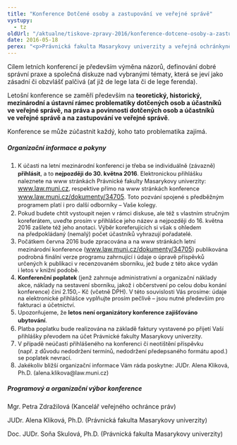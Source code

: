 ```yaml
---
title: "Konference Dotčené osoby a zastupování ve veřejné správě"
vystupy:
  - tz
oldUrl: "/aktualne/tiskove-zpravy-2016/konference-dotcene-osoby-a-zastupovani-ve-verejne-sprave"
date: 2016-05-18
perex: "<p>Právnická fakulta Masarykovy univerzity a veřejná ochránkyně práv společně pořádají 9. - 10. června v Telči 8. letní mezinárodní konferenci Dotčené osoby a zastupování ve veřejné správě. Zájemci o účast se mohou hlásit do 30. května.</p>"
---
```


<!-- imported from the old website -->

<p>Cílem letních konferencí je především výměna názorů, definování dobré správní praxe a společná diskuze nad vybranými tématy, která se jeví jako zásadní či obzvlášť palčivá (ať již de lege lata či de lege ferenda).</p> <p>Letošní konference se zaměří především na <b>teoretický, historický, mezinárodní a ústavní rámec problematiky dotčených osob a účastníků ve veřejné správě, na práva a povinnosti dotčených osob a účastníků ve veřejné správě a na zastupování ve veřejné správě</b>.</p><p> Konference se může zúčastnit každý, koho tato problematika zajímá.</p><h5>Organizační informace a pokyny</h5><ol><li><span style="line-height: 17.92px; font-size: 12.8px;">K účasti na letní mezinárodní konferenci je třeba se individuálně (závazně) <b>přihlásit</b>, a to <b>nejpozději do 30. května 2016</b>. Elektronickou přihlášku naleznete na www stránkách Právnické fakulty Masarykovy univerzity: </span><a href="http://www.law.muni.cz/" style="line-height: 17.92px; font-size: 12.8px;"><a href="http://www.law.muni.cz/" target="_blank">www.law.muni.cz</a></a><span style="line-height: 17.92px; font-size: 12.8px;">, respektive přímo na www stránkách konference </span><a href="http://www.law.muni.cz/dokumenty/34705" target="_blank" style="line-height: 17.92px; font-size: 12.8px;"><a href="http://www.law.muni.cz/dokumenty/34705" target="_blank">www.law.muni.cz/dokumenty/34705</a></a><span style="line-height: 17.92px; font-size: 12.8px;">. Toto pozvání spojené s předběžným programem platí i pro dalš</span><a name="_GoBack" style="line-height: 17.92px; font-size: 12.8px;"></a><span style="line-height: 17.92px; font-size: 12.8px;">í odborníky – Vaše kolegy.</span></li><li><span style="line-height: 17.92px; font-size: 12.8px;">Pokud budete chtít vystoupit nejen v rámci diskuse, ale též s vlastním stručným koreferátem, uveďte prosím v přihlášce jeho název a nejpozději do 16. května 2016 zašlete též jeho anotaci. Výběr koreferujících si však s ohledem na předpokládaný (nemalý) počet účastníků vyhrazují pořadatelé.</span></li><li><span style="line-height: 17.92px; font-size: 12.8px;">Počátkem června 2016 bude zpracována a na www stránkách letní mezinárodní konference (</span><a href="http://www.law.muni.cz/dokumenty/34705" target="_blank" style="line-height: 17.92px; font-size: 12.8px;"><a href="http://www.law.muni.cz/dokumenty/34705" target="_blank">www.law.muni.cz/dokumenty/34705</a></a><span style="line-height: 17.92px; font-size: 12.8px;">) publikována podrobná finální verze programu zahrnující i údaje o úpravě příspěvků určených k publikaci v recenzovaném sborníku, jež bude z této akce vydán i letos v knižní podobě.</span></li><li><span style="line-height: 17.92px; font-size: 12.8px;"><b>Konferenční poplatek</b> (jenž zahrnuje administrativní a organizační náklady akce, náklady na sestavení sborníku, jakož i občerstvení po celou dobu konání konference) činí 2.150,- Kč (včetně DPH). V této souvislosti Vás prosíme: údaje na elektronické přihlášce vyplňujte prosím pečlivě – jsou nutné především pro fakturaci a účetnictví.</span></li><li><span style="line-height: 17.92px; font-size: 12.8px;">Upozorňujeme, že <b>letos není organizátory konference zajišťováno ubytování</b>. </span></li><li><span style="line-height: 17.92px; font-size: 12.8px;">Platba poplatku bude realizována na základě faktury vystavené po přijetí Vaší přihlášky převodem na účet Právnické fakulty Masarykovy univerzity.</span></li><li><span style="line-height: 17.92px; font-size: 12.8px;">V případě neúčasti přihlášeného na konferenci či neotištění příspěvku (např. z důvodu nedodržení termínů, nedodržení předepsaného formátu apod.) se poplatek nevrací.</span></li><li><span style="line-height: 17.92px; font-size: 12.8px;">Jakékoliv bližší organizační informace Vám ráda poskytne: JUDr. Alena Kliková, Ph.D. (alena.klikova@law.muni.cz)</span></li></ol><h5>Programový a organizační výbor konference</h5><p>Mgr. Petra Zdražilová (Kancelář veřejného ochránce práv) </p><p>JUDr. Alena Kliková, Ph.D. (Právnická fakulta Masarykovy univerzity) </p> <p>Doc. JUDr. Soňa Skulová, Ph.D. (Právnická fakulta Masarykovy univerzity) </p>

